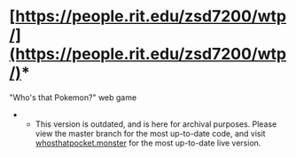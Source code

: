 # [https://people.rit.edu/zsd7200/wtp/](https://people.rit.edu/zsd7200/wtp/)*
"Who's that Pokemon?" web game

* - This version is outdated, and is here for archival purposes. Please view the master branch for the most up-to-date code, and visit [whosthatpocket.monster](http://whosthatpocket.monster) for the most up-to-date live version.
